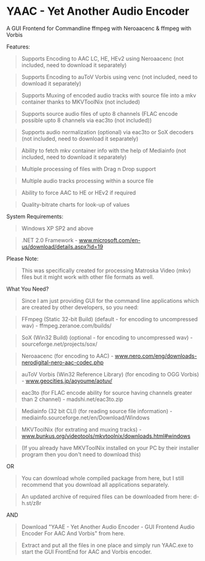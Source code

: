 # YAAC - Yet Another Audio Encoder

A GUI Frontend for Commandline ffmpeg with Neroaacenc & ffmpeg with Vorbis

Features:

> Supports Encoding to AAC LC, HE, HEv2 using Neroaacenc (not included, need to download it separately)

> Supports Encoding to auToV Vorbis using venc (not included, need to download it separately)

> Supports Muxing of encoded audio tracks with source file into a mkv container thanks to MKVToolNix (not included)

> Supports source audio files of upto 8 channels (FLAC encode possible upto 8 channels via eac3to (not included))

> Supports audio normalization (optional) via eac3to or SoX decoders (not included, need to download it separately)

> Ability to fetch mkv container info with the help of Mediainfo (not included, need to download it separately)

> Multiple processing of files with Drag n Drop support

> Multiple audio tracks processing within a source file

> Ability to force AAC to HE or HEv2 if required

> Quality-bitrate charts for look-up of values

System Requirements:

> Windows XP SP2 and above

> .NET 2.0 Framework - www.microsoft.com/en-us/download/details.aspx?id=19

Please Note:

> This was specifically created for processing Matroska Video (mkv) files but it might work with other file formats as well.

What You Need?

> Since I am just providing GUI for the command line applications which are created by other developers, so you need:

> FFmpeg (Static 32-bit Build) (default - for encoding to uncompressed wav) - ffmpeg.zeranoe.com/builds/

> SoX (Win32 Build) (optional - for encoding to uncompressed wav) - sourceforge.net/projects/sox/

> Neroaacenc (for encoding to AAC) - www.nero.com/eng/downloads-nerodigital-nero-aac-codec.php

> auToV Vorbis (Win32 Reference Library) (for encoding to OGG Vorbis) - www.geocities.jp/aoyoume/aotuv/

> eac3to (for FLAC encode ability for source having channels greater than 2 channel) - madshi.net/eac3to.zip

> Mediainfo (32 bit CLI) (for reading source file information) - mediainfo.sourceforge.net/en/Download/Windows

> MKVToolNix (for extrating and muxing tracks) - www.bunkus.org/videotools/mkvtoolnix/downloads.html#windows

> (If you already have MKVToolNix installed on your PC by their installer program then you don't need to download this)

OR

> You can download whole compiled package from here, but I still recommend that you download all applications separately.

> An updated archive of required files can be downloaded from here: d-h.st/z8r

AND

> Download "YAAE - Yet Another Audio Encoder - GUI Frontend Audio Encoder For AAC And Vorbis" from here.

> Extract and put all the files in one place and simply run YAAC.exe to start the GUI FrontEnd for AAC and Vorbis encoder. 

